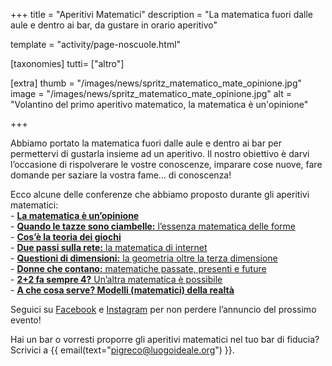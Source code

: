 +++
title = "Aperitivi Matematici"
description = "La matematica fuori dalle aule e dentro ai bar, da gustare in orario aperitivo"

template = "activity/page-noscuole.html"

[taxonomies]
tutti= ["altro"]


[extra]
thumb = "/images/news/spritz_matematico_mate_opinione.jpg"
image = "/images/news/spritz_matematico_mate_opinione.jpg"
alt = "Volantino del primo aperitivo matematico, la matematica è un'opinione"

+++

Abbiamo portato la matematica fuori dalle aule e dentro ai bar per permettervi di gustarla insieme ad un aperitivo. Il nostro obiettivo è darvi l’occasione di rispolverare le vostre conoscenze, imparare cose nuove, fare domande per saziare la vostra fame… di conoscenza! 

Ecco alcune delle conferenze che abbiamo proposto durante gli aperitivi matematici:   
    - [**La matematica è un’opinione**](https://www.facebook.com/events/482874052068008/)   
    - [**Quando le tazze sono ciambelle:** l’essenza matematica delle forme ](https://www.facebook.com/events/157410044893734/)      
    - [**Cos’è la teoria dei giochi**](https://www.facebook.com/events/191553674938736/)   
    - [**Due passi sulla rete:**  la matematica di internet](https://www.facebook.com/events/190510388254156/)    
    - [**Questioni di dimensioni:** la geometria oltre la terza dimensione](https://www.facebook.com/events/374908693339781/)    
    - [**Donne che contano:** matematiche passate, presenti e future](https://www.facebook.com/events/277295523210194/)    
    - [**2+2 fa sempre 4?** Un’altra matematica è possibile](https://www.facebook.com/events/2581275098615038/ )     
    - [**A che cosa serve? Modelli (matematici) della realtà**](https://www.facebook.com/events/624770884732520/ )

Seguici su [Facebook](https://www.facebook.com/pigreco.luogoideale/) e [Instagram](https://www.instagram.com/pigrecoluogoideale/) per non perdere l’annuncio del prossimo evento!  

Hai un bar o vorresti proporre gli aperitivi matematici nel tuo bar di fiducia? Scrivici a  {{ email(text="pigreco@luogoideale.org") }}.
